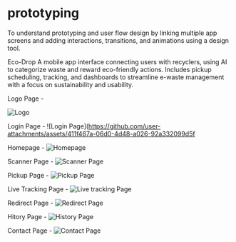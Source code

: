 # prototyping
To understand prototyping and user flow design by linking multiple app screens and adding interactions, transitions, and animations using a design tool.

Eco-Drop
A mobile app interface connecting users with recyclers, using AI to categorize waste and reward eco-friendly actions. Includes pickup scheduling, tracking, and dashboards to streamline e-waste management with a focus on sustainability and usability.

Logo Page - 

![Logo](https://github.com/user-attachments/assets/70e0906d-5e75-4694-9641-7c9a9d7b7e32)

Login Page -
![Login Page](https://github.com/user-attachments/assets/411f467a-06d0-4d48-a026-92a332099d5f

Homepage -
![Homepage](https://github.com/user-attachments/assets/76ad1f29-6a4d-4d7e-91e1-59e30cb5f6aa)

Scanner Page -
![Scanner Page](https://github.com/user-attachments/assets/f7b1d48f-18b6-4de8-8fa3-601f717dd898)

Pickup Page - 
![Pickup Page](https://github.com/user-attachments/assets/41d161f9-6919-4c8f-be9b-24a068e38a6c)

Live Tracking Page - 
![Live tracking Page](https://github.com/user-attachments/assets/015d06b6-d94a-462d-a0b9-75e3b0c81815)

Redirect Page -
![Redirect Page](https://github.com/user-attachments/assets/8ce1e5ae-c6da-4bde-b29b-3752c883bcc8)

Hitory Page - 
![History Page](https://github.com/user-attachments/assets/7a38a586-0f19-42ac-9708-96ecbea3c2a0)

Contact Page -
![Contact Page](https://github.com/user-attachments/assets/b5a012e6-c5de-4592-99c0-81b5c003889b)







